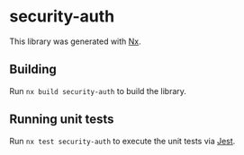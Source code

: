 # security-auth

This library was generated with [Nx](https://nx.dev).

## Building

Run `nx build security-auth` to build the library.

## Running unit tests

Run `nx test security-auth` to execute the unit tests via [Jest](https://jestjs.io).
